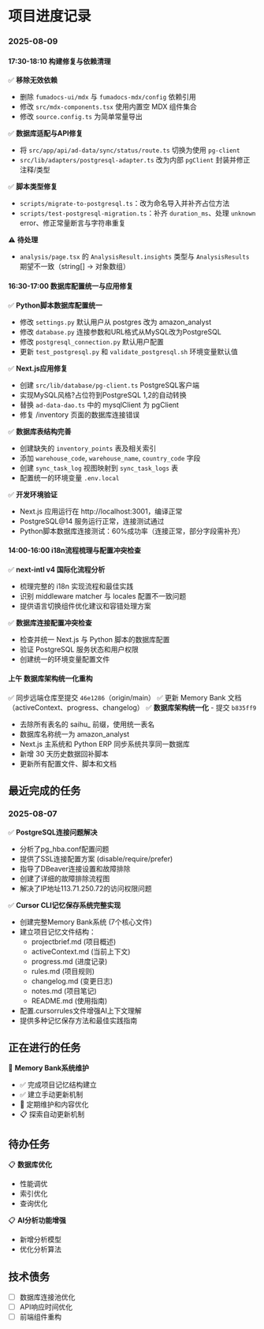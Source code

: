 # 项目进度记录

### 2025-08-09

#### 17:30-18:10 构建修复与依赖清理
✅ **移除无效依赖**
- 删除 `fumadocs-ui/mdx` 与 `fumadocs-mdx/config` 依赖引用
- 修改 `src/mdx-components.tsx` 使用内置空 MDX 组件集合
- 修改 `source.config.ts` 为简单常量导出

✅ **数据库适配与API修复**
- 将 `src/app/api/ad-data/sync/status/route.ts` 切换为使用 `pg-client`
- `src/lib/adapters/postgresql-adapter.ts` 改为内部 `pgClient` 封装并修正注释/类型

✅ **脚本类型修复**
- `scripts/migrate-to-postgresql.ts`：改为命名导入并补齐占位方法
- `scripts/test-postgresql-migration.ts`：补齐 `duration_ms`、处理 `unknown` error、修正常量断言与字符串重复

⚠️ **待处理**
- `analysis/page.tsx` 的 `AnalysisResult.insights` 类型与 `AnalysisResults` 期望不一致（string[] → 对象数组）

#### 16:30-17:00 数据库配置统一与应用修复
✅ **Python脚本数据库配置统一**
- 修改 `settings.py` 默认用户从 postgres 改为 amazon_analyst
- 修改 `database.py` 连接参数和URL格式从MySQL改为PostgreSQL
- 修改 `postgresql_connection.py` 默认用户配置
- 更新 `test_postgresql.py` 和 `validate_postgresql.sh` 环境变量默认值

✅ **Next.js应用修复**
- 创建 `src/lib/database/pg-client.ts` PostgreSQL客户端
- 实现MySQL风格?占位符到PostgreSQL $1,$2的自动转换
- 替换 `ad-data-dao.ts` 中的 mysqlClient 为 pgClient
- 修复 /inventory 页面的数据库连接错误

✅ **数据库表结构完善**
- 创建缺失的 `inventory_points` 表及相关索引
- 添加 `warehouse_code`, `warehouse_name`, `country_code` 字段
- 创建 `sync_task_log` 视图映射到 `sync_task_logs` 表
- 配置统一的环境变量 `.env.local`

✅ **开发环境验证**
- Next.js 应用运行在 http://localhost:3001，编译正常
- PostgreSQL@14 服务运行正常，连接测试通过
- Python脚本数据库连接测试：60%成功率（连接正常，部分字段需补充）

#### 14:00-16:00 i18n流程梳理与配置冲突检查
✅ **next-intl v4 国际化流程分析**
- 梳理完整的 i18n 实现流程和最佳实践
- 识别 middleware matcher 与 locales 配置不一致问题
- 提供语言切换组件优化建议和容错处理方案

✅ **数据库连接配置冲突检查**
- 检查并统一 Next.js 与 Python 脚本的数据库配置
- 验证 PostgreSQL 服务状态和用户权限
- 创建统一的环境变量配置文件

#### 上午 数据库架构统一化重构
✅ 同步远端仓库至提交 `46e1286`（origin/main）
✅ 更新 Memory Bank 文档（activeContext、progress、changelog）
✅ **数据库架构统一化** - 提交 `b835ff9`
- 去除所有表名的 saihu_ 前缀，使用统一表名
- 数据库名称统一为 amazon_analyst
- Next.js 主系统和 Python ERP 同步系统共享同一数据库
- 新增 30 天历史数据回补脚本
- 更新所有配置文件、脚本和文档

## 最近完成的任务

### 2025-08-07
✅ **PostgreSQL连接问题解决**
- 分析了pg_hba.conf配置问题
- 提供了SSL连接配置方案 (disable/require/prefer)
- 指导了DBeaver连接设置和故障排除
- 创建了详细的故障排除流程图
- 解决了IP地址113.71.250.72的访问权限问题

✅ **Cursor CLI记忆保存系统完整实现**
- 创建完整Memory Bank系统 (7个核心文件)
- 建立项目记忆文件结构：
  - projectbrief.md (项目概述)
  - activeContext.md (当前上下文)
  - progress.md (进度记录)
  - rules.md (项目规则)
  - changelog.md (变更日志)
  - notes.md (项目笔记)
  - README.md (使用指南)
- 配置.cursorrules文件增强AI上下文理解
- 提供多种记忆保存方法和最佳实践指南

## 正在进行的任务
🔄 **Memory Bank系统维护**
- ✅ 完成项目记忆结构建立
- ✅ 建立手动更新机制
- 🔄 定期维护和内容优化
- 📋 探索自动更新机制

## 待办任务
📋 **数据库优化**
- 性能调优
- 索引优化
- 查询优化

📋 **AI分析功能增强**
- 新增分析模型
- 优化分析算法

## 技术债务
- [ ] 数据库连接池优化
- [ ] API响应时间优化
- [ ] 前端组件重构
